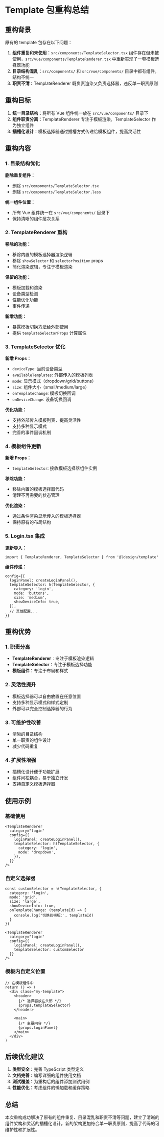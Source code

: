# Template 包重构总结

## 重构背景

原有的 template 包存在以下问题：

1. **组件重复和未使用**：`src/components/TemplateSelector.tsx` 组件存在但未被使用，`src/vue/components/TemplateRenderer.tsx` 中重新实现了一套模板选择器功能
2. **目录结构混乱**：`src/components/` 和 `src/vue/components/` 目录中都有组件，结构不统一
3. **职责不清**：TemplateRenderer 既负责渲染又负责选择器，违反单一职责原则

## 重构目标

1. **统一目录结构**：将所有 Vue 组件统一放在 `src/vue/components/` 目录下
2. **组件职责分离**：TemplateRenderer 专注于模板渲染，TemplateSelector 作为独立组件
3. **插槽化设计**：模板选择器通过插槽方式传递给模板组件，提高灵活性

## 重构内容

### 1. 目录结构优化

**删除重复组件：**

- 删除 `src/components/TemplateSelector.tsx`
- 删除 `src/components/TemplateSelector.less`

**统一组件位置：**

- 所有 Vue 组件统一在 `src/vue/components/` 目录下
- 保持清晰的组件层次关系

### 2. TemplateRenderer 重构

**移除的功能：**

- 移除内置的模板选择器渲染逻辑
- 移除 `showSelector` 和 `selectorPosition` props
- 简化渲染逻辑，专注于模板渲染

**保留的功能：**

- 模板加载和渲染
- 设备类型检测
- 性能优化功能
- 事件传递

**新增功能：**

- 暴露模板切换方法给外部使用
- 提供 `templateSelectorProps` 计算属性

### 3. TemplateSelector 优化

**新增 Props：**

- `deviceType`: 当前设备类型
- `availableTemplates`: 外部传入的模板列表
- `mode`: 显示模式（dropdown/grid/buttons）
- `size`: 组件大小（small/medium/large）
- `onTemplateChange`: 模板切换回调
- `onDeviceChange`: 设备切换回调

**优化功能：**

- 支持外部传入模板列表，提高灵活性
- 支持多种显示模式
- 完善的事件回调机制

### 4. 模板组件更新

**新增 Props：**

- `templateSelector`: 接收模板选择器组件实例

**移除功能：**

- 移除内置的模板选择器代码
- 清理不再需要的状态管理

**优化渲染：**

- 通过条件渲染显示传入的模板选择器
- 保持原有的布局结构

### 5. Login.tsx 集成

**更新导入：**

```tsx
import { TemplateRenderer, TemplateSelector } from '@ldesign/template'
```

**组件传递：**

```tsx
config={{
  loginPanel: createLoginPanel(),
  templateSelector: h(TemplateSelector, {
    category: 'login',
    mode: 'buttons',
    size: 'medium',
    showDeviceInfo: true,
  }),
  // 其他配置...
}}
```

## 重构优势

### 1. 职责分离

- **TemplateRenderer**：专注于模板渲染逻辑
- **TemplateSelector**：专注于模板选择功能
- **模板组件**：专注于布局和样式

### 2. 灵活性提升

- 模板选择器可以自由放置在任意位置
- 支持多种显示模式和样式定制
- 外部可以完全控制选择器的行为

### 3. 可维护性改善

- 清晰的目录结构
- 单一职责的组件设计
- 减少代码重复

### 4. 扩展性增强

- 插槽化设计便于功能扩展
- 组件间松耦合，易于独立开发
- 支持自定义模板选择器

## 使用示例

### 基础使用

```tsx
<TemplateRenderer
  category="login"
  config={{
    loginPanel: createLoginPanel(),
    templateSelector: h(TemplateSelector, {
      category: 'login',
      mode: 'dropdown',
    }),
  }}
/>
```

### 自定义选择器

```tsx
const customSelector = h(TemplateSelector, {
  category: 'login',
  mode: 'grid',
  size: 'large',
  showDeviceInfo: true,
  onTemplateChange: (templateId) => {
    console.log('切换到模板:', templateId)
  }
})

<TemplateRenderer
  category="login"
  config={{
    loginPanel: createLoginPanel(),
    templateSelector: customSelector
  }}
/>
```

### 模板内自定义位置

```tsx
// 在模板组件中
return () => (
  <div class="my-template">
    <header>
      {/* 选择器放在头部 */}
      {props.templateSelector}
    </header>

    <main>
      {/* 主要内容 */}
      {props.loginPanel}
    </main>
  </div>
)
```

## 后续优化建议

1. **类型安全**：完善 TypeScript 类型定义
2. **文档完善**：编写详细的组件使用文档
3. **测试覆盖**：为重构后的组件添加测试用例
4. **性能优化**：考虑组件的懒加载和缓存策略

## 总结

本次重构成功解决了原有的组件重复、目录混乱和职责不清等问题，建立了清晰的组件架构和灵活的插槽化设计。新的架构更加符合单一职责原则，提高了代码的可维护性和扩展性。
